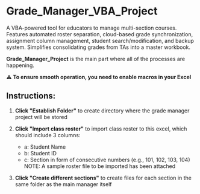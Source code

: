 # Grade_Manager_VBA_Project

A VBA-powered tool for educators to manage multi-section courses. Features automated roster separation, cloud-based grade synchronization, assignment column management, student search/modification, and backup system. Simplifies consolidating grades from TAs into a master workbook.

**Grade_Manager_Project** is the main part where all of the processes are happening.

**⚠️ To ensure smooth operation, you need to enable macros in your Excel**

## Instructions:

1. **Click "Establish Folder"** to create directory where the grade manager project will be stored

2. **Click "Import class roster"** to import class roster to this excel, which should include 3 columns:
   - a: Student Name
   - b: Student ID  
   - c: Section in form of consecutive numbers (e.g., 101, 102, 103, 104)
NOTE: A sample roster file to be imported has been attached
3. **Click "Create different sections"** to create files for each section in the same folder as the main manager itself
